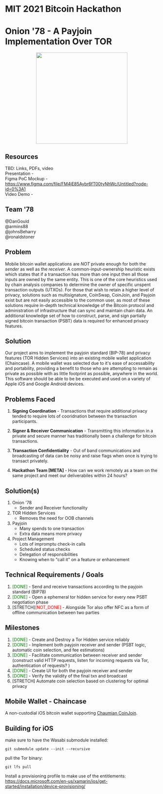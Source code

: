 # MIT 2021 Bitcoin Hackathon
# Onion '78 - A Payjoin Implementation Over TOR

<p align="center">
  <img src="https://github.com/armins88/chaincase/raw/readme_update/images/poster.jpg?raw=true" width="300"> 
</p>

## Resources
TBD: Links, PDFs, video   
Presentation -   
Figma PoC Mockup - https://www.figma.com/file/FM4jE85Aybr6fT00tyNhWc/Untitled?node-id=0%3A1   
Video Demo -   

## Team '78
@DanGould  
@armins88  
@johnsBeharry  
@ronaldstoner   

## Problem
Mobile bitcoin wallet applications are *NOT* private enough for both the *sender* as well as the *receiver*. A common-input-ownership heuristic exists which states that if a transaction has more than one input then all those inputs are owned by the same entity. This is one of the core heuristics used by chain analysis companies to determine the owner of specific unspent transaction outputs (UTXOs). For those that wish to retain a higher level of privacy, solutions such as multisignature, CoinSwap, CoinJoin, and Payjoin exist but are not easily accessible to the common user, as most of these solutions require in-depth technical knowledge of the Bitcoin protocol and administration of infrastructure that can sync and maintain chain data. An additional knowledge set of how to construct, parse, and sign partially signed bitcoin transaction (PSBT) data is required for enhanced privacy features. 

## Solution 
Our project aims to implement the payjoin standard (BIP-78) and privacy features (TOR Hidden Services) into an existing mobile wallet application (Chaincase). A mobile wallet was selected due to it's ease of accessability and portability, providing a benefit to those who are attempting to remain as private as possible with as little footprint as possible, anywhere in the world. This software should be able to be be executed and used on a variety of Apple iOS and Google Android devices.  

## Problems Faced
1. **Signing Coordination** - Transactions that require additional privacy tended to require lots of cooridnation between the transaction participants. 

2. **Signer & Receiver Communication** - Transmitting this information in a private and secure manner has traditionally been a challenge for bitcoin transactions.  

3. **Transaction Confidentiality** - Out of band communications and broadcasting of data can be noisy and raise flags when once is trying to transact privately. 

4. **Hackathon Team [META]** - How can we work remotely as a team on the same project and meet our deliverabiles within 24 hours?

## Solution(s)
1. Onion '78
    - Sender and Receiver functionality 
2. TOR Hidden Services
    - Removes the need for OOB channels
3. Payjoin
    - Many spends to one transaction
    - Extra data means more privacy
4. Project Management 
    - Lots of impromptu check-in calls
    - Scheduled status checks
    - Delegation of responsibilities
    - Knowing when to "call it" on a feature or enhancement 

## Technical Requirements / Goals
1. <span style="color:green">[DONE]</span> - Send and receive transactions according to the payjoin standard (BIP78)
2. <span style="color:green">[DONE]</span> - Open a ephemeral tor hidden service for every new PSBT negotiation phase
3. [STRETCH]<span style="color:red">[NOT_DONE]</span> - Alongside Tor also offer NFC as a form of offline communication between two parties

## Milestones
1. <span style="color:green">[DONE]</span> - Create and Destroy a Tor Hidden service reliably
2. <span style="color:green">[DONE]</span> - Implement both payjoin receiver and sender (PSBT logic, automatic coin selection, and fee estimations)
3. <span style="color:green">[DONE]</span> - Facilitate communication between receiver and sender (construct valid HTTP requests, listen for incoming requests via Tor, authentication of requests? )
4. <span style="color:green">[DONE]</span> - Create UI for both the payjoin receiver and sender
5. <span style="color:green">[DONE]</span> - Verify the validity of the final txn and broadcast
6. [STRETCH] Automate coin selection based on clustering for optimal privacy

## Mobile Wallet - Chaincase
A non-custodial iOS bitcoin wallet supporting [Chaumian CoinJoin](https://github.com/nopara73/ZeroLink/#ii-chaumian-coinjoin).

## Building for iOS

make sure to have the Wasabi submodule installed:
```console
git submodule update --init --recursive
```

pull the Tor binary:
```console
git lfs pull
```
Install a provisioning profile to make use of the entitlements:
https://docs.microsoft.com/en-us/xamarin/ios/get-started/installation/device-provisioning/
